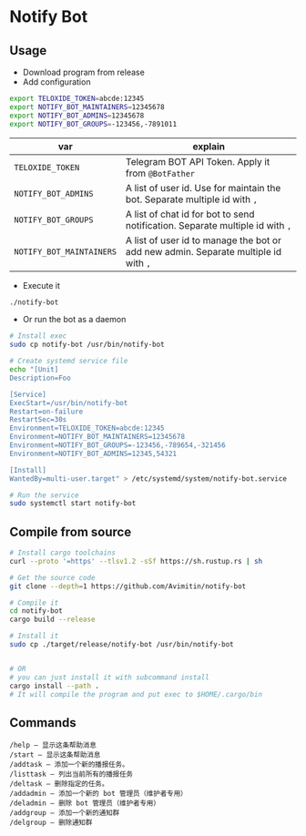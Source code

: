 # Notify Bot

## Usage

- Download program from release
- Add configuration

```bash
export TELOXIDE_TOKEN=abcde:12345
export NOTIFY_BOT_MAINTAINERS=12345678
export NOTIFY_BOT_ADMINS=12345678
export NOTIFY_BOT_GROUPS=-123456,-7891011
```

| var                      | explain                                                                             |
|--------------------------|-------------------------------------------------------------------------------------|
| `TELOXIDE_TOKEN`         | Telegram BOT API Token. Apply it from `@BotFather`                                  |
| `NOTIFY_BOT_ADMINS`      | A list of user id. Use for maintain the bot. Separate multiple id with `,`          |
| `NOTIFY_BOT_GROUPS`      | A list of chat id for bot to send notification. Separate multiple id with `,`       |
| `NOTIFY_BOT_MAINTAINERS` | A list of user id to manage the bot or add new admin. Separate multiple id with `,` |

- Execute it

```bash
./notify-bot
```

- Or run the bot as a daemon

```bash
# Install exec
sudo cp notify-bot /usr/bin/notify-bot

# Create systemd service file
echo "[Unit]
Description=Foo

[Service]
ExecStart=/usr/bin/notify-bot
Restart=on-failure
RestartSec=30s
Environment=TELOXIDE_TOKEN=abcde:12345
Environment=NOTIFY_BOT_MAINTAINERS=12345678
Environment=NOTIFY_BOT_GROUPS=-123456,-789654,-321456
Environment=NOTIFY_BOT_ADMINS=12345,54321

[Install]
WantedBy=multi-user.target" > /etc/systemd/system/notify-bot.service

# Run the service
sudo systemctl start notify-bot
```

## Compile from source

```bash
# Install cargo toolchains
curl --proto '=https' --tlsv1.2 -sSf https://sh.rustup.rs | sh

# Get the source code
git clone --depth=1 https://github.com/Avimitin/notify-bot

# Compile it
cd notify-bot
cargo build --release

# Install it
sudo cp ./target/release/notify-bot /usr/bin/notify-bot


# OR
# you can just install it with subcommand install
cargo install --path .
# It will compile the program and put exec to $HOME/.cargo/bin
```

## Commands

```text
/help — 显示这条帮助消息
/start — 显示这条帮助消息
/addtask — 添加一个新的播报任务。
/listtask — 列出当前所有的播报任务
/deltask — 删除指定的任务。
/addadmin — 添加一个新的 bot 管理员（维护者专用）
/deladmin — 删除 bot 管理员（维护者专用）
/addgroup — 添加一个新的通知群
/delgroup — 删除通知群
```
